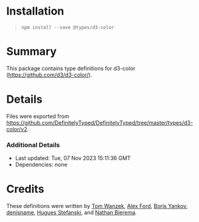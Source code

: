 # Installation
> `npm install --save @types/d3-color`

# Summary
This package contains type definitions for d3-color (https://github.com/d3/d3-color/).

# Details
Files were exported from https://github.com/DefinitelyTyped/DefinitelyTyped/tree/master/types/d3-color/v2.

### Additional Details
 * Last updated: Tue, 07 Nov 2023 15:11:36 GMT
 * Dependencies: none

# Credits
These definitions were written by [Tom Wanzek](https://github.com/tomwanzek), [Alex Ford](https://github.com/gustavderdrache), [Boris Yankov](https://github.com/borisyankov), [denisname](https://github.com/denisname), [Hugues Stefanski](https://github.com/ledragon), and [Nathan Bierema](https://github.com/Methuselah96).
